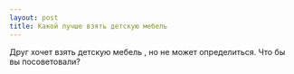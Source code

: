 ```yaml
---
layout: post 
title: Какой лучше взять детскую мебель 
--- 
```

Друг хочет взять детскую мебель , но не может определиться. Что бы вы посоветовали?
